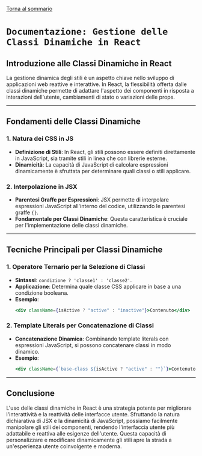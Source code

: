 [Torna al sommario](../../Summary.md)

# `Documentazione: Gestione delle Classi Dinamiche in React`

## Introduzione alle Classi Dinamiche in React

La gestione dinamica degli stili è un aspetto chiave nello sviluppo di applicazioni web reattive e interattive. In React, la flessibilità offerta dalle classi dinamiche permette di adattare l'aspetto dei componenti in risposta a interazioni dell'utente, cambiamenti di stato o variazioni delle props.

---

## Fondamenti delle Classi Dinamiche

### 1. Natura dei CSS in JS

- **Definizione di Stili**: In React, gli stili possono essere definiti direttamente in JavaScript, sia tramite stili in linea che con librerie esterne.
- **Dinamicità**: La capacità di JavaScript di calcolare espressioni dinamicamente è sfruttata per determinare quali classi o stili applicare.

### 2. Interpolazione in JSX

- **Parentesi Graffe per Espressioni**: JSX permette di interpolare espressioni JavaScript all'interno del codice, utilizzando le parentesi graffe `{}`.
- **Fondamentale per Classi Dinamiche**: Questa caratteristica è cruciale per l'implementazione delle classi dinamiche.

---

## Tecniche Principali per Classi Dinamiche

### 1. Operatore Ternario per la Selezione di Classi

- **Sintassi**: `condizione ? 'classe1' : 'classe2'`.
- **Applicazione**: Determina quale classe CSS applicare in base a una condizione booleana.
- **Esempio**:
  ```jsx
  <div className={isActive ? "active" : "inactive"}>Contenuto</div>
  ```

### 2. Template Literals per Concatenazione di Classi

- **Concatenazione Dinamica**: Combinando template literals con espressioni JavaScript, si possono concatenare classi in modo dinamico.
- **Esempio**:
  ```jsx
  <div className={`base-class ${isActive ? "active" : ""}`}>Contenuto</div>
  ```

---

## Conclusione

L'uso delle classi dinamiche in React è una strategia potente per migliorare l'interattività e la reattività delle interfacce utente. Sfruttando la natura dichiarativa di JSX e la dinamicità di JavaScript, possiamo facilmente manipolare gli stili dei componenti, rendendo l'interfaccia utente più adattabile e reattiva alle esigenze dell'utente. Questa capacità di personalizzare e modificare dinamicamente gli stili apre la strada a un'esperienza utente coinvolgente e moderna.
